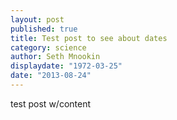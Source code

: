 ```yaml
---
layout: post
published: true
title: Test post to see about dates
category: science
author: Seth Mnookin
displaydate: "1972-03-25"
date: "2013-08-24"
---
```


test post w/content